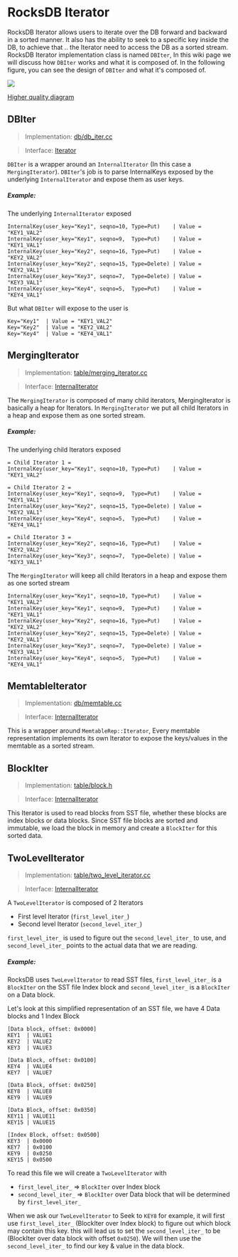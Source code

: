 
# RocksDB Iterator

RocksDB Iterator allows users to iterate over the DB forward and backward in a sorted manner. It also has the ability to seek to a specific key inside the DB, to achieve that .. the Iterator need to access the DB as a sorted stream.
RocksDB Iterator implementation class is named `DBIter`, In this wiki page we will discuss how `DBIter` works and what it is composed of. In the following figure, you can see the design of `DBIter` and what it's composed of.

![](https://i.postimg.cc/RS4TLCYW/Screen-Shot-2016-08-09-at-5-21-47-PM.png)

[Higher quality diagram](https://i.postimg.cc/RS4TLCYW/Screen-Shot-2016-08-09-at-5-21-47-PM.png)
## DBIter
> Implementation: [db/db_iter.cc](https://github.com/facebook/rocksdb/blob/master/db/db_iter.cc)

> Interface: [Iterator](https://github.com/facebook/rocksdb/blob/master/include/rocksdb/iterator.h)

`DBIter` is a wrapper around an `InternalIterator` (In this case a `MergingIterator`).
`DBIter`'s job is to parse InternalKeys exposed by the underlying `InternalIterator` and expose them as user keys.

##### Example:
The underlying `InternalIterator` exposed
```
InternalKey(user_key="Key1", seqno=10, Type=Put)    | Value = "KEY1_VAL2"
InternalKey(user_key="Key1", seqno=9,  Type=Put)    | Value = "KEY1_VAL1"
InternalKey(user_key="Key2", seqno=16, Type=Put)    | Value = "KEY2_VAL2"
InternalKey(user_key="Key2", seqno=15, Type=Delete) | Value = "KEY2_VAL1"
InternalKey(user_key="Key3", seqno=7,  Type=Delete) | Value = "KEY3_VAL1"
InternalKey(user_key="Key4", seqno=5,  Type=Put)    | Value = "KEY4_VAL1"
```

But what `DBIter` will expose to the user is
```
Key="Key1"  | Value = "KEY1_VAL2"
Key="Key2"  | Value = "KEY2_VAL2"
Key="Key4"  | Value = "KEY4_VAL1"
```
## MergingIterator
> Implementation: [table/merging_iterator.cc](https://github.com/facebook/rocksdb/blob/master/table/merging_iterator.cc)

> Interface: [InternalIterator](https://github.com/facebook/rocksdb/blob/master/table/internal_iterator.h)

The `MergingIterator` is composed of many child iterators, MergingIterator is basically a heap for Iterators.
In `MergingIterator` we put all child Iterators in a heap and expose them as one sorted stream.
##### Example:
The underlying child Iterators exposed
```
= Child Iterator 1 =
InternalKey(user_key="Key1", seqno=10, Type=Put)    | Value = "KEY1_VAL2"

= Child Iterator 2 =
InternalKey(user_key="Key1", seqno=9,  Type=Put)    | Value = "KEY1_VAL1"
InternalKey(user_key="Key2", seqno=15, Type=Delete) | Value = "KEY2_VAL1"
InternalKey(user_key="Key4", seqno=5,  Type=Put)    | Value = "KEY4_VAL1"

= Child Iterator 3 =
InternalKey(user_key="Key2", seqno=16, Type=Put)    | Value = "KEY2_VAL2"
InternalKey(user_key="Key3", seqno=7,  Type=Delete) | Value = "KEY3_VAL1"
```

The `MergingIterator` will keep all child Iterators in a heap and expose them as one sorted stream
```
InternalKey(user_key="Key1", seqno=10, Type=Put)    | Value = "KEY1_VAL2"
InternalKey(user_key="Key1", seqno=9,  Type=Put)    | Value = "KEY1_VAL1"
InternalKey(user_key="Key2", seqno=16, Type=Put)    | Value = "KEY2_VAL2"
InternalKey(user_key="Key2", seqno=15, Type=Delete) | Value = "KEY2_VAL1"
InternalKey(user_key="Key3", seqno=7,  Type=Delete) | Value = "KEY3_VAL1"
InternalKey(user_key="Key4", seqno=5,  Type=Put)    | Value = "KEY4_VAL1"
```

## MemtableIterator
> Implementation: [db/memtable.cc](https://github.com/facebook/rocksdb/blob/master/db/memtable.cc)

> Interface: [InternalIterator](https://github.com/facebook/rocksdb/blob/master/table/internal_iterator.h)

This is a wrapper around `MemtableRep::Iterator`, Every memtable representation implements its own Iterator to expose the keys/values in the memtable as a sorted stream.

## BlockIter
> Implementation: [table/block.h](https://github.com/facebook/rocksdb/blob/master/table/block.h)

> Interface: [InternalIterator](https://github.com/facebook/rocksdb/blob/master/table/internal_iterator.h)


This Iterator is used to read blocks from SST file, whether these blocks are index blocks or data blocks.
Since SST file blocks are sorted and immutable, we load the block in memory and create a `BlockIter` for this sorted data.

## TwoLevelIterator
> Implementation: [table/two_level_iterator.cc](https://github.com/facebook/rocksdb/blob/master/table/two_level_iterator.cc)

> Interface: [InternalIterator](https://github.com/facebook/rocksdb/blob/master/table/internal_iterator.h)

A `TwoLevelIterator` is composed of 2 Iterators
* First level Iterator (`first_level_iter_`)
* Second level Iterator (`second_level_iter_`)

`first_level_iter_` is used to figure out the `second_level_iter_` to use, and `second_level_iter_` points to the actual data that we are reading.
##### Example:
RocksDB uses `TwoLevelIterator` to read SST files, `first_level_iter_` is a `BlockIter` on the SST file Index block and `second_level_iter_` is a `BlockIter` on a Data block.

Let's look at this simplified representation of an SST file, we have 4 Data blocks and 1 Index Block
```
[Data block, offset: 0x0000]
KEY1  | VALUE1
KEY2  | VALUE2
KEY3  | VALUE3

[Data Block, offset: 0x0100]
KEY4  | VALUE4
KEY7  | VALUE7

[Data Block, offset: 0x0250]
KEY8  | VALUE8
KEY9  | VALUE9

[Data Block, offset: 0x0350]
KEY11 | VALUE11
KEY15 | VALUE15

[Index Block, offset: 0x0500]
KEY3  | 0x0000
KEY7  | 0x0100
KEY9  | 0x0250
KEY15 | 0x0500
```

To read this file we will create a `TwoLevelIterator` with
* `first_level_iter_`  => `BlockIter` over Index block
* `second_level_iter_` => `BlockIter` over Data block that will be determined by `first_level_iter_`

When we ask our `TwoLevelIterator` to Seek to `KEY8` for example, it will first use `first_level_iter_` (BlockIter over Index block) to figure out which block may contain this key. this will lead us to set the `second_level_iter_` to be (BlockIter over data block with offset `0x0250`). We will then use the `second_level_iter_` to find our key & value in the data block.
